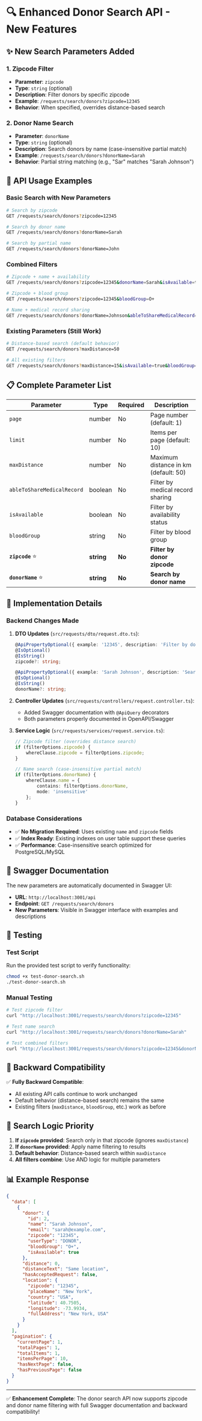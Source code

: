 # 🔍 Enhanced Donor Search API - New Features

## ✨ **New Search Parameters Added**

### **1. Zipcode Filter**
- **Parameter**: `zipcode`
- **Type**: `string` (optional)
- **Description**: Filter donors by specific zipcode
- **Example**: `/requests/search/donors?zipcode=12345`
- **Behavior**: When specified, overrides distance-based search

### **2. Donor Name Search**
- **Parameter**: `donorName`
- **Type**: `string` (optional)
- **Description**: Search donors by name (case-insensitive partial match)
- **Example**: `/requests/search/donors?donorName=Sarah`
- **Behavior**: Partial string matching (e.g., "Sar" matches "Sarah Johnson")

## 🚀 **API Usage Examples**

### **Basic Search with New Parameters**
```bash
# Search by zipcode
GET /requests/search/donors?zipcode=12345

# Search by donor name
GET /requests/search/donors?donorName=Sarah

# Search by partial name
GET /requests/search/donors?donorName=John
```

### **Combined Filters**
```bash
# Zipcode + name + availability
GET /requests/search/donors?zipcode=12345&donorName=Sarah&isAvailable=true

# Zipcode + blood group
GET /requests/search/donors?zipcode=12345&bloodGroup=O+

# Name + medical record sharing
GET /requests/search/donors?donorName=Johnson&ableToShareMedicalRecord=true
```

### **Existing Parameters (Still Work)**
```bash
# Distance-based search (default behavior)
GET /requests/search/donors?maxDistance=50

# All existing filters
GET /requests/search/donors?maxDistance=15&isAvailable=true&bloodGroup=O+&ableToShareMedicalRecord=true
```

## 📋 **Complete Parameter List**

| Parameter | Type | Required | Description |
|-----------|------|----------|-------------|
| `page` | number | No | Page number (default: 1) |
| `limit` | number | No | Items per page (default: 10) |
| `maxDistance` | number | No | Maximum distance in km (default: 50) |
| `ableToShareMedicalRecord` | boolean | No | Filter by medical record sharing |
| `isAvailable` | boolean | No | Filter by availability status |
| `bloodGroup` | string | No | Filter by blood group |
| **`zipcode`** ⭐ | **string** | **No** | **Filter by donor zipcode** |
| **`donorName`** ⭐ | **string** | **No** | **Search by donor name** |

## 🔧 **Implementation Details**

### **Backend Changes Made**

1. **DTO Updates** (`src/requests/dto/request.dto.ts`):
   ```typescript
   @ApiPropertyOptional({ example: '12345', description: 'Filter by donor zipcode' })
   @IsOptional()
   @IsString()
   zipcode?: string;

   @ApiPropertyOptional({ example: 'Sarah Johnson', description: 'Search by donor name' })
   @IsOptional()
   @IsString()
   donorName?: string;
   ```

2. **Controller Updates** (`src/requests/controllers/request.controller.ts`):
   - Added Swagger documentation with `@ApiQuery` decorators
   - Both parameters properly documented in OpenAPI/Swagger

3. **Service Logic** (`src/requests/services/request.service.ts`):
   ```typescript
   // Zipcode filter (overrides distance search)
   if (filterOptions.zipcode) {
       whereClause.zipcode = filterOptions.zipcode;
   }

   // Name search (case-insensitive partial match)
   if (filterOptions.donorName) {
       whereClause.name = {
           contains: filterOptions.donorName,
           mode: 'insensitive'
       };
   }
   ```

### **Database Considerations**
- ✅ **No Migration Required**: Uses existing `name` and `zipcode` fields
- ✅ **Index Ready**: Existing indexes on user table support these queries
- ✅ **Performance**: Case-insensitive search optimized for PostgreSQL/MySQL

## 📱 **Swagger Documentation**

The new parameters are automatically documented in Swagger UI:

- **URL**: `http://localhost:3001/api`
- **Endpoint**: `GET /requests/search/donors`
- **New Parameters**: Visible in Swagger interface with examples and descriptions

## 🧪 **Testing**

### **Test Script**
Run the provided test script to verify functionality:
```bash
chmod +x test-donor-search.sh
./test-donor-search.sh
```

### **Manual Testing**
```bash
# Test zipcode filter
curl "http://localhost:3001/requests/search/donors?zipcode=12345"

# Test name search
curl "http://localhost:3001/requests/search/donors?donorName=Sarah"

# Test combined filters
curl "http://localhost:3001/requests/search/donors?zipcode=12345&donorName=Johnson&isAvailable=true"
```

## 🔄 **Backward Compatibility**

✅ **Fully Backward Compatible**:
- All existing API calls continue to work unchanged
- Default behavior (distance-based search) remains the same
- Existing filters (`maxDistance`, `bloodGroup`, etc.) work as before

## 🎯 **Search Logic Priority**

1. **If `zipcode` provided**: Search only in that zipcode (ignores `maxDistance`)
2. **If `donorName` provided**: Apply name filtering to results
3. **Default behavior**: Distance-based search within `maxDistance`
4. **All filters combine**: Use AND logic for multiple parameters

## 📊 **Example Response**

```json
{
  "data": [
    {
      "donor": {
        "id": 2,
        "name": "Sarah Johnson",
        "email": "sarah@example.com",
        "zipcode": "12345",
        "userType": "DONOR",
        "bloodGroup": "O+",
        "isAvailable": true
      },
      "distance": 0,
      "distanceText": "Same location",
      "hasAcceptedRequest": false,
      "location": {
        "zipcode": "12345",
        "placeName": "New York",
        "country": "USA",
        "latitude": 40.7505,
        "longitude": -73.9934,
        "fullAddress": "New York, USA"
      }
    }
  ],
  "pagination": {
    "currentPage": 1,
    "totalPages": 1,
    "totalItems": 1,
    "itemsPerPage": 10,
    "hasNextPage": false,
    "hasPreviousPage": false
  }
}
```

---

✅ **Enhancement Complete**: The donor search API now supports zipcode and donor name filtering with full Swagger documentation and backward compatibility!
